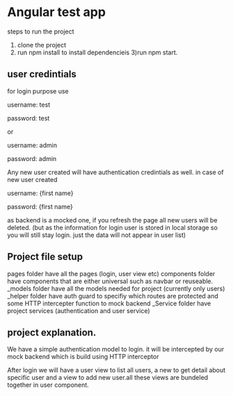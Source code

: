 # Angular test app

steps to run the project
1) clone the project
2) run npm install to install dependencieis
3)run npm start.

## user credintials
for login purpose use 

username: test

password: test

or

username: admin

password: admin

Any new user created will have authentication credintials as well. in case of new user created 

username: {first name}

password: {first name}

as backend is a mocked one, if you refresh the page all new users will be deleted. (but as the information for login user is stored in local storage so you will still stay login. just the data will not appear in user list)


## Project file setup

pages folder have all the pages (login, user view etc)
components folder have components that are either universal such as navbar or reuseable.
_models folder have all the models needed for project (currently only users)
_helper folder have auth guard to specifiy which routes are protected and some HTTP intercepter function to mock backend
_Service folder have project services (authentication and user service) 


## project explanation.

We have a simple authentication model to login. it will be intercepted by our mock backend which is build using HTTP interceptor

After login we will have a user view to list all users, a new to get detail about specific user and a view to add new user.all these views are
bundeled together in user component.

